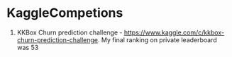 # KaggleCompetions

1. KKBox Churn prediction challenge - https://www.kaggle.com/c/kkbox-churn-prediction-challenge. My final ranking on private leaderboard was 53

